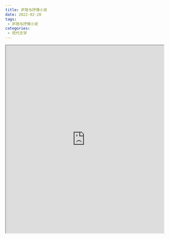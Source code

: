 ```yaml
---
title: 庐隐与抒情小说
date: 2022-02-28
tags:
 - 庐隐与抒情小说
categories:
 - 现代文学
---
```




<iframe src="http://localhost:8080/pdf/web/viewer.html?file=https://vkceyugu.cdn.bspapp.com/VKCEYUGU-e9075d72-0451-48df-afe1-d46932ae4554/7196f21e-4deb-4c39-8b4b-60a603fce54b.pdf" width="100%" height="600px"></iframe>